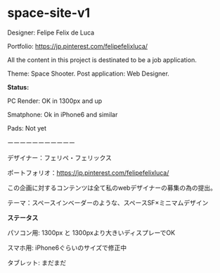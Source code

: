 # space-site-v1

Designer: Felipe Felix de Luca

Portfolio: https://jp.pinterest.com/felipefelixluca/

All the content in this project is destinated to be a job application.

Theme: Space Shooter. Post application: Web Designer.

**Status:**

PC Render: OK in 1300px and up

Smatphone: Ok in iPhone6 and similar

Pads: Not yet

ーーーーーーーーーーー

デザイナー：フェリペ・フェリックス

ポートフォリオ：https://jp.pinterest.com/felipefelixluca/

この企画に対するコンテンツは全て私のwebデザイナーの募集の為の提出。

テーマ：スペースインベーダーのような、スペースSF×ミニマムデザイン

**ステータス**

パソコン用: 1300px と 1300pxより大きいディスプレーでOK

スマホ用: iPhone6ぐらいのサイズで修正中

タブレット: まだまだ
